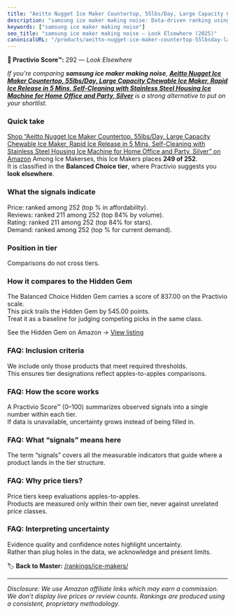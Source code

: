 ```yaml
---
title: "Aeitto Nugget Ice Maker Countertop, 55lbs/Day, Large Capacity Chewable Ice Maker, Rapid Ice Release in 5 Mins, Self-Cleaning with Stainless Steel Housing Ice Machine for Home Office and Party, Silver"
description: "samsung ice maker making noise: Data-driven ranking using the Practivio Score™. Positioned by quality, value, demand, findability, momentum."
keywords: ["samsung ice maker making noise"]
seo_title: "samsung ice maker making noise — Look Elsewhere (2025)"
canonicalURL: "/products/aeitto-nugget-ice-maker-countertop-55lbsday-large-capacity-chewable-ice-maker-rapid-ice-release-in-5-mins-self-cleaning-with-stainless-steel-housing-ice-machine-for-home-office-and-party-silver-B0F37L8Y5F/"
---
```


**🚫 Practivio Score™:** 292 — _Look Elsewhere_


*If you're comparing **samsung ice maker making noise**, **[Aeitto Nugget Ice Maker Countertop, 55lbs/Day, Large Capacity Chewable Ice Maker, Rapid Ice Release in 5 Mins, Self-Cleaning with Stainless Steel Housing Ice Machine for Home Office and Party, Silver](https://www.amazon.com/dp/B0F37L8Y5F?tag=practivio-20)** is a strong alternative to put on your shortlist.*
### Quick take
[Shop “Aeitto Nugget Ice Maker Countertop, 55lbs/Day, Large Capacity Chewable Ice Maker, Rapid Ice Release in 5 Mins, Self-Cleaning with Stainless Steel Housing Ice Machine for Home Office and Party, Silver” on Amazon](https://www.amazon.com/dp/B0F37L8Y5F?tag=practivio-20)
Among Ice Makerses, this Ice Makers places **249 of 252**.  
It is classified in the **Balanced Choice tier**, where Practivio suggests you **look elsewhere**.

### What the signals indicate
Price: ranked  among 252 (top % in affordability).  
Reviews: ranked 211 among 252 (top 84% by volume).  
Rating: ranked 211 among 252 (top 84% for stars).  
Demand: ranked  among 252 (top % for current demand).

### Position in tier
Comparisons do not cross tiers.

### How it compares to the Hidden Gem
The Balanced Choice Hidden Gem carries a score of 837.00 on the Practivio scale.  
This pick trails the Hidden Gem by 545.00 points.  
Treat it as a baseline for judging competing picks in the same class.  

See the Hidden Gem on Amazon → [View listing](https://www.amazon.com/dp/B0C32SGKMJ?tag=practivio-20)

### FAQ: Inclusion criteria
We include only those products that meet required thresholds.  
This ensures tier designations reflect apples-to-apples comparisons.

### FAQ: How the score works
A Practivio Score™ (0–100) summarizes observed signals into a single number within each tier.  
If data is unavailable, uncertainty grows instead of being filled in.

### FAQ: What “signals” means here
The term “signals” covers all the measurable indicators that guide where a product lands in the tier structure.

### FAQ: Why price tiers?
Price tiers keep evaluations apples-to-apples.  
Products are measured only within their own tier, never against unrelated price classes.

### FAQ: Interpreting uncertainty
Evidence quality and confidence notes highlight uncertainty.  
Rather than plug holes in the data, we acknowledge and present limits.


🏷️ **Back to Master:** [/rankings/ice-makers/](/rankings/ice-makers/)

---
_Disclosure: We use Amazon affiliate links which may earn a commission. We don’t display live prices or review counts. Rankings are produced using a consistent, proprietary methodology._
